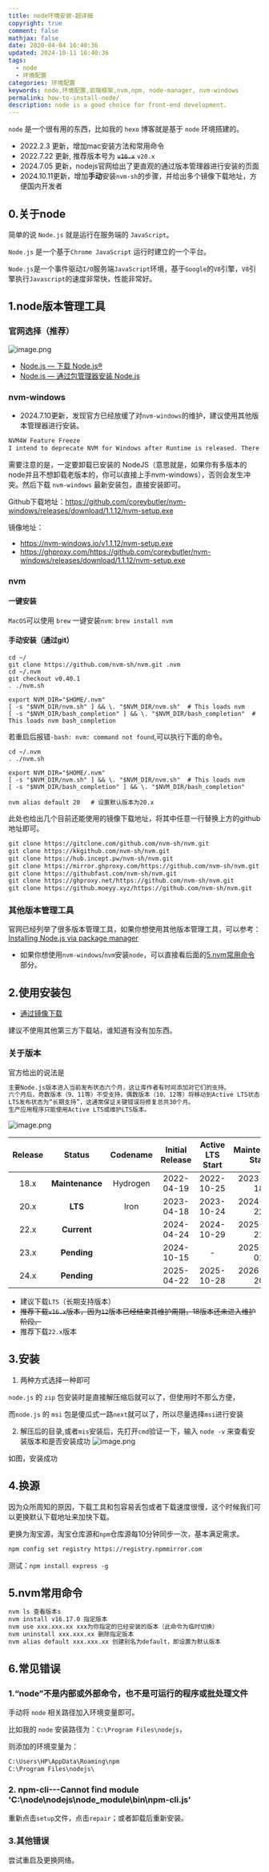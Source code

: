 ```yaml
---
title: node环境安装-超详细
copyright: true
comment: false
mathjax: false
date: 2020-04-04 16:40:36
updated: 2024-10-11 16:40:36
tags:
  - node
  - 环境配置
categories: 环境配置
keywords: node,环境配置,前端框架,nvm,npm, node-manager, nvm-windows
permalink: how-to-install-node/
description: node is a good choice for front-end development.
---
```

`node` 是一个很有用的东西，比如我的 `hexo` 博客就是基于 `node` 环境搭建的。

- 2022.2.3 更新，增加mac安装方法和常用命令
- 2022.7.22 更新, 推荐版本号为 ~~`v16.x`~~ `v20.x`
- 2024.7.05 更新，nodejs官网给出了更直观的通过版本管理器进行安装的页面
- 2024.10.11更新，增加**手动**安装`nvm-sh`的步骤，并给出多个镜像下载地址，方便国内开发者
<!-- more -->

## 0.关于node

简单的说 `Node.js` 就是运行在服务端的 `JavaScript`。

`Node.js` 是一个基于`Chrome JavaScript` 运行时建立的一个平台。

`Node.js`是一个事件驱动`I/O`服务端`JavaScript`环境，基于`Google`的`V8`引擎，`V8`引擎执行`Javascript`的速度非常快，性能非常好。

## 1.node版本管理工具

### 官网选择（推荐）

![image.png](https://img.tucang.cc/api/image/show/5005b24d5a49fda2c46a49669d2d3861)

- [Node.js — 下载 Node.js®](https://nodejs.org/zh-cn/download/package-manager)
- [Node.js — 通过包管理器安装 Node.js](https://nodejs.org/zh-cn/download/package-manager/all)

### nvm-windows

- 2024.7.10更新，发现官方已经放缓了对`nvm-windows`的维护，建议使用其他版本管理器进行安装。

```txt
NVM4W Feature Freeze
I intend to deprecate NVM for Windows after Runtime is released. There are two things slowing work on Runtime. First, client engagements. I am wrapping up the most time-consuming projects, which extended into Q2 2023. My co-developer and I started working on this full-time on June 20, 2023. The other thing slowing down Runtime development is this project. So, I'm freezing feature development on NVM for Windows.
```

需要注意的是，一定要卸载已安装的 NodeJS（意思就是，如果你有多版本的node并且不想卸载老版本的，你可以直接上手nvm-windows），否则会发生冲突。然后下载 `nvm-windows` 最新安装包，直接安装即可。

Github下载地址：<https://github.com/coreybutler/nvm-windows/releases/download/1.1.12/nvm-setup.exe>

镜像地址：

- <https://nvm-windows.io/v1.1.12/nvm-setup.exe>
- <https://ghproxy.com/https://github.com/coreybutler/nvm-windows/releases/download/1.1.12/nvm-setup.exe>

### nvm

#### 一键安装

`MacOS`可以使用 `brew` 一键安装`nvm`: `brew install nvm`

#### 手动安装（通过git）

```shell
cd ~/
git clone https://github.com/nvm-sh/nvm.git .nvm
cd ~/.nvm
git checkout v0.40.1
. ./nvm.sh

export NVM_DIR="$HOME/.nvm"
[ -s "$NVM_DIR/nvm.sh" ] && \. "$NVM_DIR/nvm.sh"  # This loads nvm
[ -s "$NVM_DIR/bash_completion" ] && \. "$NVM_DIR/bash_completion"  # This loads nvm bash_completion
```

若重启后报错`-bash: nvm: command not found`,可以执行下面的命令。

```shell
cd ~/.nvm
. ./nvm.sh

export NVM_DIR="$HOME/.nvm"
[ -s "$NVM_DIR/nvm.sh" ] && \. "$NVM_DIR/nvm.sh"  # This loads nvm
[ -s "$NVM_DIR/bash_completion" ] && \. "$NVM_DIR/bash_completion"

nvm alias default 20   # 设置默认版本为20.x
```

此处也给出几个目前还能使用的镜像下载地址，将其中任意一行替换上方的github地址即可。

```txt
git clone https://gitclone.com/github.com/nvm-sh/nvm.git
git clone https://kkgithub.com/nvm-sh/nvm.git
git clone https://hub.incept.pw/nvm-sh/nvm.git
git clone https://mirror.ghproxy.com/https://github.com/nvm-sh/nvm.git
git clone https://githubfast.com/nvm-sh/nvm.git
git clone https://ghproxy.net/https://github.com/nvm-sh/nvm.git
git clone https://github.moeyy.xyz/https://github.com/nvm-sh/nvm.git
```

### 其他版本管理工具

官网已经列举了很多版本管理工具，如果你想使用其他版本管理工具，可以参考：[Installing Node.js via package manager](https://nodejs.org/en/download/package-manager/#installing-node-js-via-package-manager)

- 如果你想使用`nvm-windows`/`nvm`安装`node`，可以直接看后面的[5.nvm常用命令](./#5.nvm常用命令)部分。

## 2.使用安装包

- [通过镜像下载](https://files.catbox.moe/lnhsc4.pkg)

建议不使用其他第三方下载站，谁知道有没有加东西。

### 关于版本

官方给出的说法是

```txt
主要Node.js版本进入当前发布状态六个月，这让库作者有时间添加对它们的支持。
六个月后，奇数版本（9、11等）不受支持，偶数版本（10、12等）将移动到Active LTS状态，并可供一般使用。
LTS发布状态为“长期支持”，这通常保证关键错误将修复总共30个月。
生产应用程序只能使用Active LTS或维护LTS版本。
```

![image.png](https://img.tucang.cc/api/image/show/8ebfe8c27e15beff5474cd8a32d1df4d)

| Release |     Status      | Codename | Initial Release | Active LTS Start | Maintenance Start | End-of-life |
| :-----: | :-------------: | :------: | :-------------: | :--------------: | :---------------: | :---------: |
|  18.x   | **Maintenance** | Hydrogen |   2022-04-19    |    2022-10-25    |    2023-10-18     | 2025-04-30  |
|  20.x   |     **LTS**     |   Iron   |   2023-04-18    |    2023-10-24    |    2024-10-22     | 2026-04-30  |
|  22.x   |   **Current**   |          |   2024-04-24    |    2024-10-29    |    2025-10-21     | 2027-04-30  |
|  23.x   |   **Pending**   |          |   2024-10-15    |        -         |    2025-04-01     | 2025-06-01  |
|  24.x   |   **Pending**   |          |   2025-04-22    |    2025-10-28    |    2026-10-20     | 2028-04-30  |

- 建议下载`LTS`（长期支持版本）
- ~~推荐下载`v16.x`版本，因为`12`版本已经结束其维护周期，18版本还未进入维护阶段。~~
- 推荐下载`22.x`版本

## 3.安装

1. 两种方式选择一种即可

`node.js` 的 `zip` 包安装时是直接解压缩后就可以了，但使用时不那么方便，

而`node.js` 的 `msi` 包是傻瓜式一路`next`就可以了，所以尽量选择`msi`进行安装

2. 解压后的目录,或者`mis`安装后，先打开`cmd`验证一下，输入 `node -v` 来查看安装版本和是否安装成功
![image.png](https://img1.tucang.cc/api/image/show/1b5abc28a21a0b69dd758b18e30b4795)

如图，安装成功

## 4.换源

因为众所周知的原因，下载工具和包容易丢包或者下载速度很慢，这个时候我们可以更换默认下载地址来加快下载。

更换为淘宝源，淘宝仓库源和`npm`仓库源每10分钟同步一次，基本满足需求。

```bash
npm config set registry https://registry.npmmirror.com
 ```

测试：`npm install express -g`

## 5.nvm常用命令

```bash
nvm ls 查看版本s
nvm install v16.17.0 指定版本
nvm use xxx.xxx.xx xxx为你指定的已经安装的版本（此命令为临时切换）
nvm uninstall xxx.xxx.xx 删除指定版本
nvm alias default xxx.xxx.xx 创建别名为default，即设置为默认版本
```

## 6.常见错误

### 1.“node”不是内部或外部命令，也不是可运行的程序或批处理文件

手动将 `node` 相关路径加入环境变量即可。

比如我的 `node` 安装路径为：`C:\Program Files\nodejs`，

则添加的环境变量为：

```txt
C:\Users\HP\AppData\Roaming\npm
C:\Program Files\nodejs\
```

### 2. npm-cli---Cannot find module 'C:\node\nodejs\node_module\bin\npm-cli.js'

重新点击`setup`文件，点击`repair`；或者卸载后重新安装。

### 3.其他错误

尝试重启及更换网络。
